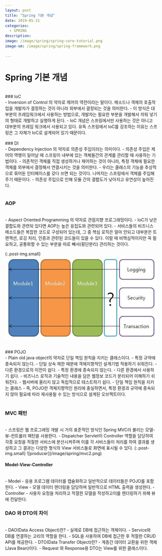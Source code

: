 ```yaml
---
layout: post
title: "Spring 기본 개념"
date: 2019-05-31
categories:
  - SPRING
description:
image: /image/spring/spring-core-tutorial.png
image-sm: /image/spring/spring-framework.png

---
```

<!-- {:.post-img.small}
![producer](/image/rabbitmq/producer.png) -->


Spring 기본 개념
==============
<br>
### IoC
<br />
 - Inversion of Control 의 약자로 제어의 역전이라는 말이다. 메소드나 객체의 호출작업을 개발자가 결정하는 것이 아니라 외부에서 결정되는 것을 의미한다.
 - 이 방식은 대부분의 프레임워크에서 사용하는 방법으로, 개발자는 필요한 부분을 개발해서 끼워 넣기의 형태로 개발하고 실행하게 된다.
 - IoC 개념은 스프링에서만 사용하는 것은 아니고 대부분의 프레임 워크에서 사용되고 있다. 유독 스프링에서 IoC를 강조하는 이유는 스프링은 그 자체가 IoC로 설계되어 있기 때문이다.
<br>

<br />
### DI
<br />
- Dependency Injection 의 약자로 의존성 주입이라는 의미이다.
- 의존성 주입은 제어의 역행이 일어날 때 스프링이 내부에 있는 객체들간의 관계를 관리할 때 사용하는 기법이다.
- 의존적인 객체를 직접 생성하거나 제어하는 것이 아니라, 특정 객체에 필요한 객체를 외부에서 결정해서 연결시키는 것을 의미한다.
- 우리는 클래스의 기능을 추상적으로 묶어둔 인터페이스를 갖다 쓰면 되는 것이다. 나머지는 스프링에서 객체를 주입해주기 때문이다.
- 의존성 주입으로 인해 모듈 간의 결합도가 낮아지고 유연성이 높아진다.
<br><br>

### AOP
<br />
 - Aspect Oriented Programming 의 약자로 관점지향 프로그래밍이다.
 - IoC가 낮은 결합도와 관련되 있다면 AOP는 높은 응집도와 관련되어 있다.
 - 서비스들의 비즈니스 메소드들은 복잡한 코드로 구성되어 있는데, 그 중 핵심 로직은 얼마 안되고 대부분은 트랜잭션, 로깅 처리, 인증과 관련된 코드들이 있을 수 있다. 이럴 때 비핵심적이지만 꼭 필요하고, 공통화할 수 있는 부분을 따로 빼서(횡단분리) 관리하는 것이다.

 {:.post-img.small}
![producer](/image/spring/aop.jpeg)

<br>
### POJO
<br />
 - Plain old java object의 약자로 단일 책임 원칙을 지키는 클래스이다.
 - 특정 규약에 종속되지 않는다.
    - 단일 상속 제한 때문에 객체지향적인 설계기법 적용하기 쉬워진다.
    - 다른 환경으로의 이전이 쉽다.
- 특정 환경에 종속되지 않는다.
    - 다른 환경에서 사용하기 쉽다.
    - 비즈니스 로직과 기술적인 내용을 담은 웹정보 코드가 분리되어 이해하기 쉬워진다.
    - 웹서버에 올리지 않고 독립적으로 테스트하기 쉽다.
- 단일 책임 원칙을 지키는 클래스
    - 즉, POJO란 객체지향적인 원리에 충실하면서, 특정 환경과 규약에 종속되지 않아 필요에 따라 재사용될 수 있는 방식으로 설계된 오브젝트이다.
<br /><br />

### MVC 패턴
<br />
 - 스프링은 웹 프로그래밍 개발 시 거의 표준적인 방식인 Spring MVC라 불리는 모델-뷰-컨트롤러 패턴을 사용한다.
 - Dispatcher Servlet이 Controller 역할을 담당하여 각종 요청을 적절한 서비스에 분산시켜주며 이를 각 서비스들이 처리를 하여 결과를 생성하고 그 결과는 다양한 형식의 View 서비스들로 화면에 표시될 수 있다.
{:.post-img.small}
![producer](/image/spring/mvc2.png)

#### Model-View-Controller
<br>
- Model
    - 응용 프로그램 데이터를 캡슐화하고 일반적으로 데이터들은 POJO를 포함한다.
- View
    - 모델 데이터 렌더링을 담당하며 일반적으로 HTML 출력을 생성한다.
- Controller
    - 사용자 요청을 처리하고 적절한 모델을 작성하고이를 렌더링하기 위해 뷰에 전달한다.

<br />

### DAO 와 DTO의 차이
<br />
 - DAO(Data Access Object)란?
    - 실제로 DB에 접근하는 객체이다.
    - Service와 DB를 연결하는 고리의 역할을 한다.
    - SQL을 사용하여 DB에 접근한 후 적절한 CRUD APi를 제공한다.
 - DTO(Data Transfer Object)란?
    - 계층간 데이터 교환을 위한 객체(Java Bean)이다.
    - Request 와 Response용 DTO는 View를 위한 클래스이다.

<br /><br />